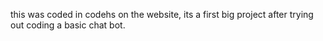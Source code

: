 this was coded in codehs on the website, its a first big project after trying out coding a basic chat bot.
